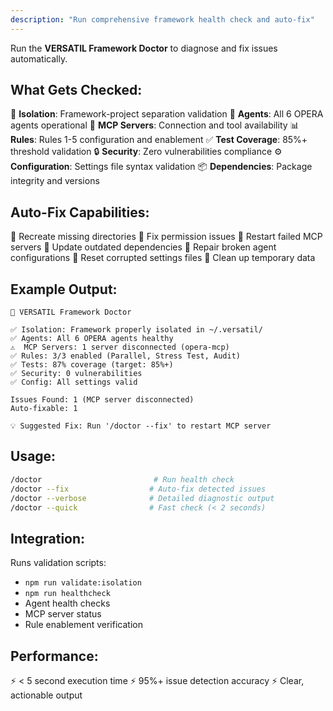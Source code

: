```yaml
---
description: "Run comprehensive framework health check and auto-fix"
---
```


Run the **VERSATIL Framework Doctor** to diagnose and fix issues automatically.

## What Gets Checked:
🏥 **Isolation**: Framework-project separation validation
🤖 **Agents**: All 6 OPERA agents operational
🔌 **MCP Servers**: Connection and tool availability
📊 **Rules**: Rules 1-5 configuration and enablement
✅ **Test Coverage**: 85%+ threshold validation
🔒 **Security**: Zero vulnerabilities compliance
⚙️ **Configuration**: Settings file syntax validation
📦 **Dependencies**: Package integrity and versions

## Auto-Fix Capabilities:
🔧 Recreate missing directories
🔧 Fix permission issues
🔧 Restart failed MCP servers
🔧 Update outdated dependencies
🔧 Repair broken agent configurations
🔧 Reset corrupted settings files
🔧 Clean up temporary data

## Example Output:
```
🏥 VERSATIL Framework Doctor

✅ Isolation: Framework properly isolated in ~/.versatil/
✅ Agents: All 6 OPERA agents healthy
⚠️  MCP Servers: 1 server disconnected (opera-mcp)
✅ Rules: 3/3 enabled (Parallel, Stress Test, Audit)
✅ Tests: 87% coverage (target: 85%+)
✅ Security: 0 vulnerabilities
✅ Config: All settings valid

Issues Found: 1 (MCP server disconnected)
Auto-fixable: 1

💡 Suggested Fix: Run '/doctor --fix' to restart MCP server
```

## Usage:
```bash
/doctor                         # Run health check
/doctor --fix                  # Auto-fix detected issues
/doctor --verbose              # Detailed diagnostic output
/doctor --quick                # Fast check (< 2 seconds)
```

## Integration:
Runs validation scripts:
- `npm run validate:isolation`
- `npm run healthcheck`
- Agent health checks
- MCP server status
- Rule enablement verification

## Performance:
⚡ < 5 second execution time
⚡ 95%+ issue detection accuracy
⚡ Clear, actionable output
